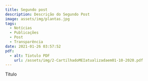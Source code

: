 ```yaml
---
title: Segundo post
description: Descrição do Segundo Post
image: assets/img/plantas.jpg
tags:
  - Notícias
  - Publicações
  - Post
  - Transparência
date: 2021-01-26 03:57:52
pdf:
  - alt: Tíotulo PDF
    url: /assets/img/2-CartilhadoMEIatualizadaem01-10-2020.pdf
---
```

Título